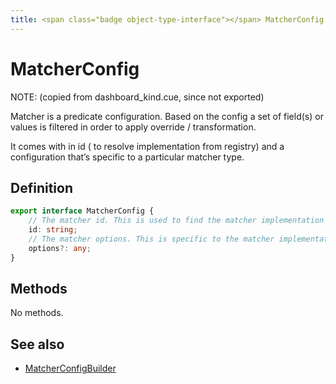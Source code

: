 ```yaml
---
title: <span class="badge object-type-interface"></span> MatcherConfig
---
```

# <span class="badge object-type-interface"></span> MatcherConfig

NOTE: (copied from dashboard_kind.cue, since not exported)

Matcher is a predicate configuration. Based on the config a set of field(s) or values is filtered in order to apply override / transformation.

It comes with in id ( to resolve implementation from registry) and a configuration that’s specific to a particular matcher type.

## Definition

```typescript
export interface MatcherConfig {
	// The matcher id. This is used to find the matcher implementation from registry.
	id: string;
	// The matcher options. This is specific to the matcher implementation.
	options?: any;
}

```
## Methods

No methods.
## See also

 * <span class="badge builder"></span> [MatcherConfigBuilder](./builder-MatcherConfigBuilder.md)
